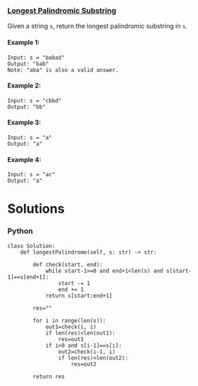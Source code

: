 ### [Longest Palindromic Substring](https://leetcode.com/problems/longest-palindromic-substring/) <br>

Given a string `s`, return the longest palindromic substring in `s`.



#### Example 1:

```
Input: s = "babad"
Output: "bab"
Note: "aba" is also a valid answer.

```

#### Example 2:

```
Input: s = "cbbd"
Output: "bb"

```

#### Example 3:

```
Input: s = "a"
Output: "a"

```

#### Example 4:

```
Input: s = "ac"
Output: "a"

```

# Solutions

### Python
```
class Solution:
    def longestPalindrome(self, s: str) -> str:
        
        def check(start, end):
            while start-1>=0 and end+1<len(s) and s[start-1]==s[end+1]:
                start -= 1
                end += 1   
            return s[start:end+1]
        
        res=""
        
        for i in range(len(s)):
            out1=check(i, i)
            if len(res)<len(out1):
                res=out1
            if i>0 and s[i-1]==s[i]:
                out2=check(i-1, i)
                if len(res)<len(out2):
                    res=out2
        
        return res

```
